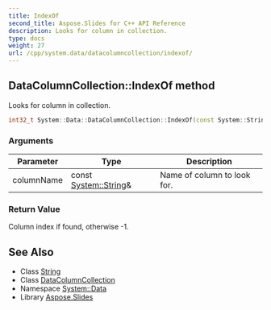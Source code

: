 ```yaml
---
title: IndexOf
second_title: Aspose.Slides for C++ API Reference
description: Looks for column in collection.
type: docs
weight: 27
url: /cpp/system.data/datacolumncollection/indexof/
---
```

## DataColumnCollection::IndexOf method


Looks for column in collection.

```cpp
int32_t System::Data::DataColumnCollection::IndexOf(const System::String &columnName)
```


### Arguments

| Parameter | Type | Description |
| --- | --- | --- |
| columnName | const [System::String](../../../system/string/)\& | Name of column to look for. |

### Return Value

Column index if found, otherwise -1.

## See Also

* Class [String](../../../system/string/)
* Class [DataColumnCollection](../)
* Namespace [System::Data](../../)
* Library [Aspose.Slides](../../../)
